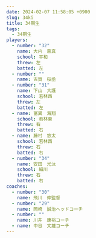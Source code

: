 ```yaml
---
date: 2024-02-07 11:58:05 +0900
slug: 34ki
title: 34期生
tags:
  - 34期生
players:
  - number: "32"
    name: 大内　蒼真
    school: 平和
    threw: 左
    batted: 左
  - number: ""
    name: 古賀　桜丞
  - number: "31"
    name: 下山　大護
    school: 若林西
    threw: 左
    batted: 左
  - name: 冨異　海翔
    school: 若林東
    threw: 右
    batted: 右
  - name: 藤村　悠太
    school: 若林西
    threw: 右
    batted: 右
  - number: "34"
    name: 安田　光汰
    school: 細川
    threw: 右
    batted: 右
coaches:
  - number: "30"
    name: 飛川　伸監督
  - number: "29"
    name: 岡崎　誠治ヘッドコーチ
  - number: ""
    name: 川井　康裕コーチ
  - name: 中谷　文雄コーチ
---
```

